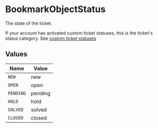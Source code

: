 # BookmarkObjectStatus

The state of the ticket.

If your account has activated custom ticket statuses, this is the ticket's
status category. See [custom ticket statuses](#custom-ticket-statuses)



## Values

| Name      | Value     |
| --------- | --------- |
| `NEW`     | new       |
| `OPEN`    | open      |
| `PENDING` | pending   |
| `HOLD`    | hold      |
| `SOLVED`  | solved    |
| `CLOSED`  | closed    |